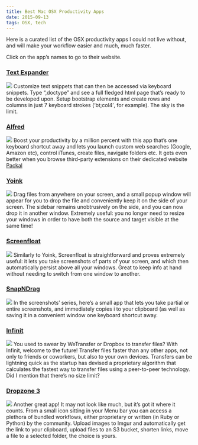 ```yaml
---
title: Best Mac OSX Productivity Apps
date: 2015-09-13
tags: OSX, tech
---
```

Here is a curated list of the OSX productivity apps I could not live without, and will make your workflow easier and much, much faster.

Click on the app’s names to go to their website.

### [Text Expander](https://smilesoftware.com/TextExpander/index.html)

![](http://www.imore.com/sites/imore.com/files/styles/large/public/field/image/2013/10/textexpander_mac.png?itok=z9D4eavR)
Customize text snippets that can then be accessed via keyboard snippets. Type “,doctype” and see a full fledged html page that’s ready to be developed upon. Setup bootstrap elements and create rows and columns in just 7 keyboard strokes (‘bt;col4′, for example). The sky is the limit.

### [Alfred](http://www.alfredapp.com/)

![](http://www.alfredapp.com/images/features/main/open_applications_files@2x.jpg)
Boost your productivity by a million percent with this app that’s one keyboard shortcut away and lets you launch custom web searches (Google, Amazon etc), control iTunes, create files, navigate folders etc. It gets even better when you browse third-party extensions on their dedicated website [Packal](http://www.packal.org/)

### [Yoink](https://itunes.apple.com/fr/app/yoink/id457622435?l=en&mt=12)

![](http://a1.mzstatic.com/us/r30/Purple5/v4/08/28/1e/08281e75-b6ab-2d6f-4cb8-2d900eb7c977/screen800x500.jpeg)
Drag files from anywhere on your screen, and a small popup window will appear for you to drop the file and conveniently keep it on the side of your screen. The sidebar remains unobtrusively on the side, and you can now drop it in another window. Extremely useful: you no longer need to resize your windows in order to have both the source and target visible at the same time!

### [Screenfloat](https://itunes.apple.com/fr/app/screenfloat/id414528154?l=en&mt=12)

![](http://cdn.appstorm.net/mac.appstorm.net/files/2012/07/writing-with-screenfloat.png)
Similarly to Yoink, Screenfloat is straightforward and proves extremely useful: it lets you take screenshots of parts of your screen, and which then automatically persist above all your windows. Great to keep info at hand without needing to switch from one window to another.

### [SnapNDrag](https://itunes.apple.com/fr/app/snapndrag-pro/id430397512?l=en&mt=12)

![](http://a4.mzstatic.com/us/r30/Purple/v4/ed/99/19/ed99199c-39d0-6e50-d9a0-d6bad439ae23/screen800x500.jpeg)
In the screenshots’ series, here’s a small app that lets you take partial or entire screenshots, and immediately copies i to your clipboard (as well as saving it in a convenient window one keyboard shortcut away.

### [Infinit](https://infinit.io/)

![](https://infinit.io/images/icon-download-desktop-mac.png)
You used to swear by WeTransfer or Dropbox to transfer files? With Infinit, welcome to the future! Transfer files faster than any other apps, not only to friends or coworkers, but also to your own devices. Transfers can be lightning quick as the startup has devised a proprietary algorithm that calculates the fastest way to transfer files using a peer-to-peer technology. Did I mention that there’s no size limit?

### [Dropzone 3](https://aptonic.com/dropzone3/)

![](https://cms-assets.tutsplus.com/uploads/users/71/posts/21590/image/dropzone3-01.jpg)
Another great app! It may not look like much, but it’s got it where it counts. From a small icon sitting in your Menu bar you can access a plethora of bundled workflows, either proprietary or written (in Ruby or Python) by the community. Upload images to Imgur and automatically get the link to your clipboard, upload files to an S3 bucket, shorten links, move a file to a selected folder, the choice is yours.



